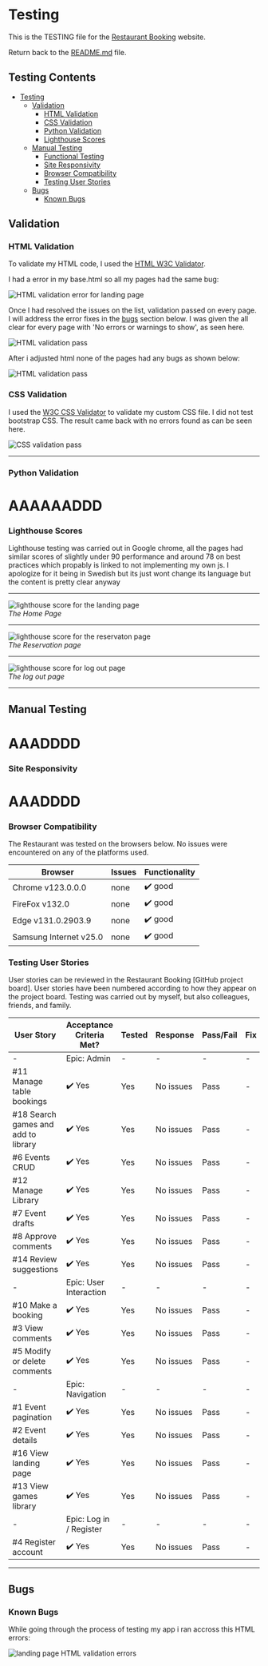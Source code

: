 # **Testing**

This is the TESTING file for the [Restaurant Booking](https://restaurant-booking-systems-c7e901b3d3c6.herokuapp.com/) website.

Return back to the [README.md](README.md) file.

## **Testing Contents**
  
- [Testing](#testing)
  - [Validation](#validation)
    - [HTML Validation](#html-validation)
    - [CSS Validation](#css-validation)
    - [Python Validation](#python-validation)
    - [Lighthouse Scores](#lighthouse-scores)
  - [Manual Testing](#manual-testing)
    - [Functional Testing](#functional-testing)
    - [Site Responsivity](#site-responsivity)
    - [Browser Compatibility](#browser-compatibility)
    - [Testing User Stories](#testing-user-stories)
  - [Bugs](#bugs)
    - [Known Bugs](#known-bugs)

## **Validation**

### HTML Validation

To validate my HTML code, I used the [HTML W3C Validator](https://validator.w3.org).

I had a error in my base.html so all my pages had the same bug:

![HTML validation error for landing page](/docs/testing/validationerror_html.png)

Once I had resolved the issues on the list, validation passed on every page. I will address the error fixes in the [bugs](#bugs) section below.
I was given the all clear for every page with 'No errors or warnings to show', as seen here.

![HTML validation pass](/docs/testing/valid_html.png)

After i adjusted html none of the pages had any bugs as shown below:

![HTML validation pass](/docs/testing/valid)

### CSS Validation

I used the [W3C CSS Validator](https://jigsaw.w3.org/css-validator/) to validate my custom CSS file. I did not test bootstrap CSS.
The result came back with no errors found as can be seen here.

![CSS validation pass](/docs/testing/css_validator.png)

---

### Python Validation

# AAAAAADDD

### Lighthouse Scores

Lighthouse testing was carried out in Google chrome, all the pages had similar scores of slightly under 90 performance
and around 78 on best practices which propably is linked to not implementing my own js. I apologize for it being in 
Swedish but its just wont change its language but the content is pretty clear anyway

---

![lighthouse score for the landing page](/docs/testing/ligtht_home.png)  
*The Home Page*

---

![lighthouse score for the reservaton page](/docs/testing/light_reserv.png)  
*The Reservation page*

---

![lighthouse score for log out page](/docs/testing/light_logout.png)  
*The log out page*

---

## **Manual Testing**

# AAADDDD


### Site Responsivity

# AAADDDD

### Browser Compatibility

The Restaurant was tested on the browsers below. No issues were encountered on any of the platforms used.

| Browser                 | Issues | Functionality                   |
|-------------------------|--------|---------------------------------|
| Chrome v123.0.0.0       | none   | ✔️ good         |
| FireFox v132.0          | none   | ✔️ good         |
| Edge v131.0.2903.9      | none   | ✔️ good         |
| Samsung Internet v25.0  | none   | ✔️ good         |


### Testing User Stories

User stories can be reviewed in the Restaurant Booking [GitHub project board]. User stories have been numbered according to how they appear on the project board. Testing was carried out by myself, but also colleagues, friends, and family.

| User Story                 | Acceptance Criteria Met?  | Tested | Response     | Pass/Fail | Fix     |
|----------------------------|---------------------------|--------|--------------|-----------|---------|
| -    |      Epic: Admin                 |   - |  -  |   -  | -   |
| #11 Manage table bookings   | ✔️ Yes                       | Yes    | No issues    | Pass      |    -    |
| #18 Search games and add to library | ✔️ Yes                       | Yes    | No issues    | Pass      |    -    |
| #6 Events CRUD              | ✔️ Yes                       | Yes    | No issues    | Pass      |    -    |
| #12 Manage Library            | ✔️ Yes                       | Yes    | No issues    | Pass      |    -    |
| #7 Event drafts  | ✔️ Yes                       | Yes    | No issues    | Pass      |    -    |
| #8 Approve comments        | ✔️ Yes                       | Yes    | No issues    | Pass      |    -    |
| #14 Review suggestions   | ✔️ Yes                       | Yes    | No issues    | Pass      |    -    |
| -    |           Epic: User Interaction            |  -  | -   |   -  |  -  |
| #10 Make a booking         | ✔️ Yes                       | Yes    | No issues    | Pass      |    -    |
| #3 View comments          | ✔️ Yes                       | Yes    | No issues    | Pass      |    -    |
| #5 Modify or delete comments | ✔️ Yes                       | Yes    | No issues    | Pass      |    -    |
| -    |         Epic: Navigation              |   - | -   | -    |  -  |
| #1 Event pagination  | ✔️ Yes                       | Yes    | No issues    | Pass      |    -    |
| #2 Event details         | ✔️ Yes                       | Yes    | No issues    | Pass      |    -    |
| #16 View landing page       | ✔️ Yes                       | Yes    | No issues    | Pass      |    -    |
| #13 View games library         | ✔️ Yes                       | Yes    | No issues    | Pass      |    -    |
| -    |         Epic: Log in / Register              |  -  |  -  |   -  | -   |
| #4 Register account      | ✔️ Yes                       | Yes    | No issues    | Pass      |    -    |
             

---



## Bugs

### Known Bugs

While going through the process of testing my app i ran accross this HTML errors:

![landing page HTML validation errors](/docs/testing/validationerror_html.png)